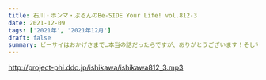 ```yaml
---
title: 石川・ホンマ・ぶるんのBe-SIDE Your Life! vol.812-3
date: 2021-12-09
tags: ['2021年', '2021年12月']
draft: false
summary: ビーサイはおかげさまで…本当の話だったらですが、ありがとうございます！そしてホンマさんも！！
---
```


http://project-phi.ddo.jp/ishikawa/ishikawa812_3.mp3
